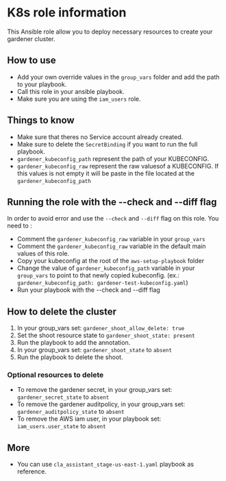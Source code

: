 # K8s role information

This Ansible role allow you to deploy necessary resources to create your gardener cluster.

## How to use

- Add your own override values in the `group_vars` folder and add the path to your playbook.
- Call this role in your ansible playbook.
- Make sure you are using the `iam_users` role.

## Things to know 

- Make sure that theres no Service account already created.
- Make sure to delete the `SecretBinding` if you want to run the full playbook. 
- `gardener_kubeconfig_path` represent the path of your KUBECONFIG.
- `gardener_kubeconfig_raw` represent the raw valuesof a KUBECONFIG. If this values is not empty it will be paste in the file located at the `gardener_kubeconfig_path`

## Running the role with the --check and --diff flag

In order to avoid error and use the `--check` and `--diff` flag on this role. You need to : 
- Comment the `gardener_kubeconfig_raw` variable in your `group_vars`
- Comment the `gardener_kubeconfig_raw` variable in the default main values of this role. 
- Copy your kubeconfig at the root of the `aws-setup-playbook` folder
- Change the value of `gardener_kubeconfig_path` variable in your `group_vars` to point to that newly copied kubeconfig. (ex.: `gardener_kubeconfig_path: gardener-test-kubeconfig.yaml`)
- Run your playbook with the --check and --diff flag

## How to delete the cluster

1. In your group_vars set: `gardener_shoot_allow_delete: true`
2. Set the shoot resource state to `gardener_shoot_state: present`
3. Run the playbook to add the annotation.
4. In your group_vars set: `gardener_shoot_state` to `absent`
5. Run the playbook to delete the shoot.

### Optional resources to delete
- To remove the gardener secret, in your group_vars set: `gardener_secret_state` to `absent`
- To remove the gardener auditpolicy, in your group_vars set: `gardener_auditpolicy_state` to `absent`
- To remove the AWS iam user, in your playbook set: `iam_users.user_state` to  `absent`

## More 

- You can use `cla_assistant_stage-us-east-1.yaml` playbook as reference.

